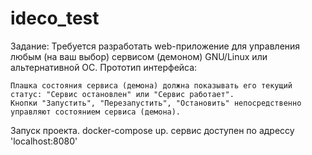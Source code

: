 # ideco_test
Задание:
Требуется разработать web-приложение для управления любым (на ваш выбор) сервисом (демоном) GNU/Linux или альтернативной ОС.
Прототип интерфейса:

    Плашка состояния сервиса (демона) должна показывать его текущий статус: "Сервис остановлен" или "Сервис работает".
    Кнопки "Запустить", "Перезапустить", "Остановить" непосредственно управляют состоянием сервиса (демона).

Запуск проекта. docker-compose up.
сервис доступен по адрессу 'localhost:8080'

